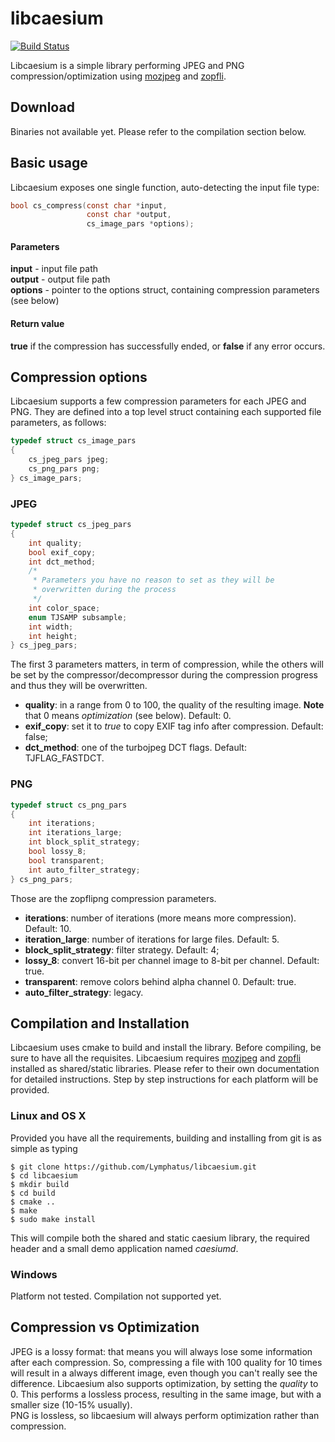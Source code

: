 # libcaesium
[![Build Status](https://travis-ci.org/Lymphatus/libcaesium.svg?branch=master)](https://travis-ci.org/Lymphatus/libcaesium)  

Libcaesium is a simple library performing JPEG and PNG compression/optimization using [mozjpeg](https://github.com/mozilla/mozjpeg) and [zopfli](https://github.com/google/zopfli).

## Download
Binaries not available yet. Please refer to the compilation section below.

## Basic usage

Libcaesium exposes one single function, auto-detecting the input file type:
```C
bool cs_compress(const char *input,
                 const char *output,
                 cs_image_pars *options);
```
#### Parameters
**input** - input file path  
**output** - output file path  
**options** - pointer to the options struct, containing compression parameters (see below)  

#### Return value
**true** if the compression has successfully ended, or **false** if any error occurs.

## Compression options
Libcaesium supports a few compression parameters for each JPEG and PNG.
They are defined into a top level struct containing each supported file parameters, as follows:
```C
typedef struct cs_image_pars
{
	cs_jpeg_pars jpeg;
	cs_png_pars png;
} cs_image_pars;
```
### JPEG
```C
typedef struct cs_jpeg_pars
{
	int quality;
	bool exif_copy;
	int dct_method;
	/*
	 * Parameters you have no reason to set as they will be
	 * overwritten during the process
	 */
	int color_space;
	enum TJSAMP subsample;
	int width;
	int height;
} cs_jpeg_pars;
```
The first 3 parameters matters, in term of compression, while the others will be set by the compressor/decompressor
during the compression progress and thus they will be overwritten.
- **quality**: in a range from 0 to 100, the quality of the resulting image. **Note** that 0 means _optimization_ (see below). Default: 0.
- **exif_copy**: set it to _true_ to copy EXIF tag info after compression. Default: false;
- **dct_method**: one of the turbojpeg DCT flags. Default: TJFLAG_FASTDCT.

### PNG
```C
typedef struct cs_png_pars
{
	int iterations;
	int iterations_large;
	int block_split_strategy;
	bool lossy_8;
	bool transparent;
	int auto_filter_strategy;
} cs_png_pars;
```
Those are the zopflipng compression parameters.
- **iterations**: number of iterations (more means more compression). Default: 10.
- **iteration_large**: number of iterations for large files. Default: 5.
- **block_split_strategy**: filter strategy. Default: 4;
- **lossy_8**: convert 16-bit per channel image to 8-bit per channel. Default: true.
- **transparent**: remove colors behind alpha channel 0. Default: true.
- **auto_filter_strategy**: legacy.

## Compilation and Installation
Libcaesium uses cmake to build and install the library. Before compiling, be sure to have all the requisites.
Libcaesium requires [mozjpeg](https://github.com/mozilla/mozjpeg) and [zopfli](https://github.com/google/zopfli) installed as shared/static libraries.
Please refer to their own documentation for detailed instructions.
Step by step instructions for each platform will be provided.

### Linux and OS X
Provided you have all the requirements, building and installing from git is as simple as typing
```
$ git clone https://github.com/Lymphatus/libcaesium.git
$ cd libcaesium
$ mkdir build
$ cd build
$ cmake ..
$ make
$ sudo make install
```
This will compile both the shared and static caesium library, the required header and a small demo application named _caesiumd_.

### Windows
Platform not tested. Compilation not supported yet.

## Compression vs Optimization
JPEG is a lossy format: that means you will always lose some information after each compression. So, compressing a file with
100 quality for 10 times will result in a always different image, even though you can't really see the difference.
Libcaesium also supports optimization, by setting the _quality_ to 0. This performs a lossless process, resulting in the same image,
but with a smaller size (10-15% usually).  
PNG is lossless, so libcaesium will always perform optimization rather than compression.